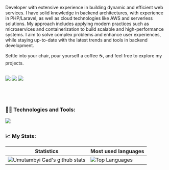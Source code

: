 <p align="left">
  Developer with extensive experience in building dynamic and efficient web services. I have solid knowledge in backend architectures, with experience in PHP/Laravel, as well as cloud technologies like AWS and serverless solutions. My approach includes applying modern practices such as microservices and containerization to build scalable and high-performance systems. I aim to solve complex problems and enhance user experiences, while staying up-to-date with the latest trends and tools in backend development.
</p>

<p> Settle into your chair, pour yourself a coffee ☕, and feel free to explore my projects.</p>
<p align="left"><br>
  <a href="mailto:contato.andersonldiniz@gmail.com" alt="Gmail">
  <img src="https://img.shields.io/badge/Gmail-D14836?style=for-the-badge&logo=gmail&logoColor=white" /></a>

  <a href="https://www.linkedin.com/in/andersonldiniz/" alt="Linkedin">
  <img src="https://img.shields.io/badge/LinkedIn-0077B5?style=for-the-badge&logo=linkedin&logoColor=white" /></a>

  <a href="https://t.me/andersondinizdev" alt="Telegram">
  <img src="https://img.shields.io/badge/Telegram-2CA5E0?style=for-the-badge&logo=telegram&logoColor=white"/></a>
</p>

## <br>

  
  <h3><strong>👨‍💻 Technologies and Tools:</strong></h3>
  <a href="https://skillicons.dev">
    <img src="https://skillicons.dev/icons?i=php,laravel,mysql,redis,dynamodb,js,react,git,github,figma,linux,docker,vscode,aws" />
  </a>
  
##
<h3>📈 My Stats:</h3>

| Statistics                                                                                                                                                          | Most used languages                                                                                                                                                                   |
| ------------------------------------------------------------------------------------------------------------------------------------------------------------------------ | ---------------------------------------------------------------------------------------------------------------------------------------------------------------------------------- |
| ![Umutambyi Gad's github stats](https://github-readme-stats.vercel.app/api?username=andersondinizdev&show_icons=true&hide_border=true&count_private=true&theme=jolly) | ![Top Languages](https://github-readme-stats.vercel.app/api/top-langs/?username=andersondinizdev&langs_count=10&count_private=true&hide_border=true&theme=jolly&layout=compact) |
